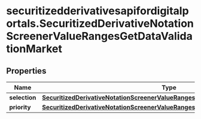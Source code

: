 # securitizedderivativesapifordigitalportals.SecuritizedDerivativeNotationScreenerValueRangesGetDataValidationMarket

## Properties

Name | Type | Description | Notes
------------ | ------------- | ------------- | -------------
**selection** | [**SecuritizedDerivativeNotationScreenerValueRangesGetDataValidationMarketSelection**](SecuritizedDerivativeNotationScreenerValueRangesGetDataValidationMarketSelection.md) |  | [optional] 
**priority** | [**SecuritizedDerivativeNotationScreenerValueRangesGetDataValidationMarketPriority**](SecuritizedDerivativeNotationScreenerValueRangesGetDataValidationMarketPriority.md) |  | [optional] 


